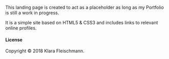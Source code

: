 
This landing page is created to act as a placeholder as long as my Portfolio is still a work in progress.

It is a simple site based on HTML5 & CSS3 and includes links to relevant online profiles.

#### License
Copyright © 2018 Klara Fleischmann.
